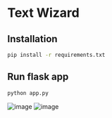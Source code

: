 # Text Wizard


## Installation

```bash
pip install -r requirements.txt
```
## Run flask app

```bash
python app.py
```

![image](https://github.com/user-attachments/assets/a1e8a04e-4dcc-4d6d-8b00-6111d76ea224)
![image](https://github.com/user-attachments/assets/bfae8fd0-6739-46f2-aa81-0632047e7b04)

